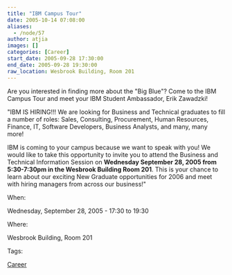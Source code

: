 ```yaml
---
title: "IBM Campus Tour"
date: 2005-10-14 07:08:00
aliases:
  - /node/57
author: atjia
images: []
categories: [Career]
start_date: 2005-09-28 17:30:00
end_date: 2005-09-28 19:30:00
raw_location: Wesbrook Building, Room 201
---
```


Are you interested in finding more about the "Big Blue"? Come to the IBM Campus Tour and meet your IBM Student Ambassador, Erik Zawadzki!

"IBM IS HIRING!!! We are looking for Business and Technical graduates to fill a number of roles: Sales, Consulting, Procurement, Human Resources, Finance, IT, Software Developers, Business Analysts, and many, many more!

IBM is coming to your campus because we want to speak with you! We would like to take this opportunity to invite you to attend the Business and Technical Information Session on **Wednesday September 28, 2005 from 5:30-7:30pm in the Wesbrook Building Room 201**. This is your chance to learn about our exciting New Graduate opportunities for 2006 and meet with hiring managers from across our business!"

When: 

Wednesday, September 28, 2005 - 17:30 to 19:30

Where: 

Wesbrook Building, Room 201

Tags: 

[Career](/career)
